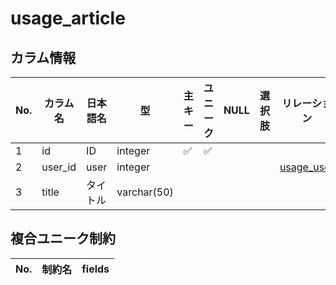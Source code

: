 # usage_article

## カラム情報

| No. | カラム名 | 日本語名 | 型 | 主キー | ユニーク | NULL | 選択肢 | リレーション | on_delete | 補足 |
|---|---|---|---|---|---|---|---|---|---|---|
| 1 | id | ID | integer | ✅ | ✅ |  |  |  |  |  |
| 2 | user_id | user | integer |  |  |  |  | [usage_user](./usage_user.md) | CASCADE |  |
| 3 | title | タイトル | varchar(50) |  |  |  |  |  |  |  |
## 複合ユニーク制約

| No. | 制約名 | fields |
|---|---|---|
